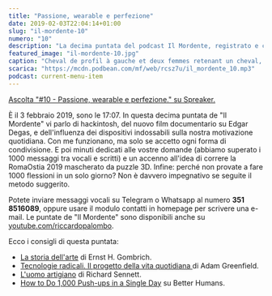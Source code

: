 ```yaml
---
title: "Passione, wearable e perfezione"
date: 2019-02-03T22:04:14+01:00
slug: "il-mordente-10"
numero: "10"
description: "La decima puntata del podcast Il Mordente, registrato e curato da Riccardo Palombo."
featured_image: "il-mordente-10.jpg"
caption: "Cheval de profil à gauche et deux femmes retenant un cheval, di Edgar Degas."
scarica: "https://mcdn.podbean.com/mf/web/rcsz7u/il_mordente_10.mp3"
podcast: current-menu-item
---
```

<a class="spreaker-player" href="https://www.spreaker.com/episode/16943129" data-resource="episode_id=16943129" data-width="100%" data-height="200px" data-theme="light" data-playlist="false" data-playlist-continuous="false" data-autoplay="false" data-live-autoplay="false" data-chapters-image="true" data-episode-image-position="right" data-hide-logo="false" data-hide-likes="false" data-hide-comments="false" data-hide-sharing="false" >Ascolta "#10 - Passione, wearable e perfezione." su Spreaker.</a>

È il 3 febbraio 2019, sono le 17:07. In questa decima puntata de "Il Mordente" vi parlo di hackintosh, del nuovo film documentario su Edgar Degas, e dell'influenza dei dispositivi indossabili sulla nostra motivazione quotidiana. Con me funzionano, ma solo se accetto ogni forma di condivisione. E poi minuti dedicati alle vostre domande (abbiamo superato i 1000 messaggi tra vocali e scritti) e un accenno all'idea di correre la RomaOstia 2019 mascherato da puzzle 3D. Infine: perché non provate a fare 1000 flessioni in un solo giorno? Non è davvero impegnativo se seguite il metodo suggerito.

Potete inviare messaggi vocali su Telegram o Whatsapp al numero **351 8516089**, oppure usare il modulo contatti in homepage per scrivere una e-mail. Le puntate de "Il Mordente" sono disponibili anche su <a class="text-info" title="Canale Youtube Riccardo Palombo" href="https://www.youtube.com/riccardopalombo">youtube.com/riccardopalombo</a>.

Ecco i consigli di questa puntata:

<ul>
<li><a class="text-info" href="https://amzn.to/2GbdaHS" target="_blank" rel="nofollow" title="Vedi il libro Storia dell'arte">La storia dell'arte</a> di Ernst H. Gombrich.</li>
<li><a class="text-info" href="https://amzn.to/2SaDskb" target="_blank" rel="nofollow" title="Vedi il libro Tecnologie Radicali">Tecnologie radicali. Il progetto della vita quotidiana </a> di Adam Greenfield.</li>
<li><a class="text-info" href="https://amzn.to/2UkyKwP" target="_blank" rel="nofollow" title="Vedi il libro L'uomo artigiano">L'uomo artigiano</a> di Richard Sennett.</li>
<li><a class="text-info" href="https://betterhumans.coach.me/how-to-do-1-000-push-ups-in-a-single-day-22886742a9e3" target="_blank" title="Vedi l'articolo">How to Do 1,000 Push-ups in a Single Day</a> su Better Humans.</li>
</ul>